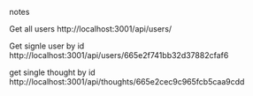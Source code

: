 notes

Get all users http://localhost:3001/api/users/

Get signle user by id http://localhost:3001/api/users/665e2f741bb32d37882cfaf6

get single thought by id http://localhost:3001/api/thoughts/665e2cec9c965fcb5caa9cdd
